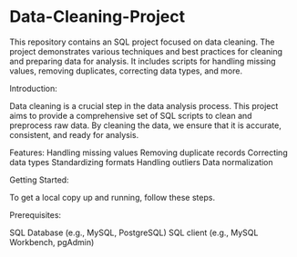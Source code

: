 # Data-Cleaning-Project
This repository contains an SQL project focused on data cleaning. The project demonstrates various techniques and best practices for cleaning and preparing data for analysis. It includes scripts for handling missing values, removing duplicates, correcting data types, and more.

Introduction:

Data cleaning is a crucial step in the data analysis process. This project aims to provide a comprehensive set of SQL scripts to clean and preprocess raw data. By cleaning the data, we ensure that it is accurate, consistent, and ready for analysis.

Features:
Handling missing values
Removing duplicate records
Correcting data types
Standardizing formats
Handling outliers
Data normalization

Getting Started:

To get a local copy up and running, follow these steps.

Prerequisites:

SQL Database (e.g., MySQL, PostgreSQL)
SQL client (e.g., MySQL Workbench, pgAdmin)
